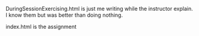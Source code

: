 DuringSessionExercising.html is just me writing while the instructor explain. I know them but was better than doing nothing.

index.html is the assignment
